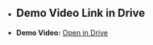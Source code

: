 * ## Demo Video Link in Drive
* **Demo Video:** [Open in Drive](https://drive.google.com/file/d/1aWaCx6QxhCPmB-VKIjE8EXRMaDoZqJnY/view?usp=sharing)